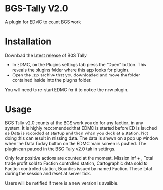 # BGS-Tally V2.0
A plugin for EDMC to count BGS work

# Installation
Download the [latest release](https://github.com/tezw21/BGS-Tally/releases/tag/v1.1) of BGS Tally
 - In EDMC, on the Plugins settings tab press the “Open” button. This reveals the plugins folder where this app looks for plugins.
 - Open the .zip archive that you downloaded and move the folder contained inside into the plugins folder.

You will need to re-start EDMC for it to notice the new plugin.

# Usage
BGS Tally v2.0 counts all the BGS work you do for any faction, in any system. 
It is highly reccomended that EDMC is started before ED is lauched as Data is recorded at startup and then when you dock at a station. Not doing this can result in missing data.
The data is shown on a pop up window when the Data Today button on the EDMC main screen is pushed.
The plugin can paused in the BSG Tally v2.0 tab in settings.

Only four positive actions are counted at the moment. Mission inf + , Total trade profit sold to Faction controlled station, Cartographic data sold to Faction controlled station, Bounties issued by named Faction. These total during the session and reset at server tick.

Users will be notified if there is a new version is avalible.
